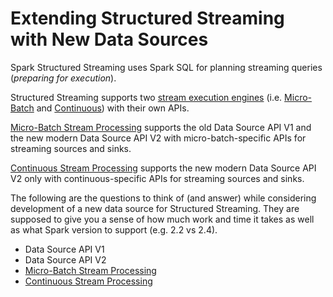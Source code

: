 # Extending Structured Streaming with New Data Sources

Spark Structured Streaming uses Spark SQL for planning streaming queries (_preparing for execution_).

Structured Streaming supports two [stream execution engines](StreamExecution.md) (i.e. [Micro-Batch](micro-batch-execution/index.md) and [Continuous](continuous-execution/index.md)) with their own APIs.

[Micro-Batch Stream Processing](micro-batch-execution/index.md) supports the old Data Source API V1 and the new modern Data Source API V2 with micro-batch-specific APIs for streaming sources and sinks.

[Continuous Stream Processing](continuous-execution/index.md) supports the new modern Data Source API V2 only with continuous-specific APIs for streaming sources and sinks.

The following are the questions to think of (and answer) while considering development of a new data source for Structured Streaming. They are supposed to give you a sense of how much work and time it takes as well as what Spark version to support (e.g. 2.2 vs 2.4).

* Data Source API V1
* Data Source API V2
* [Micro-Batch Stream Processing](micro-batch-execution/index.md)
* [Continuous Stream Processing](continuous-execution/index.md)
